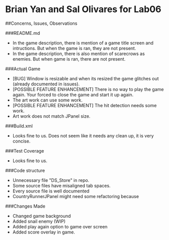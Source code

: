 Brian Yan and Sal Olivares for Lab06
====================================

##Concerns, Issues, Observations

###README.md
- In the game description, there is mention of a game title screen and intructions. But when the game is ran, they are not present.
- In the game description, there is also mention of scarecrows as enemies. But when game is ran, there are not present.

###Actual Game
- [BUG] Window is resizable and when its resized the game glitches out (already documented in issues).
- [POSSIBLE FEATURE ENHANCEMENT] There is no way to play the game again. Your forced to close the game and start it up again.
- The art work can use some work.
- [POSSIBLE FEATURE ENHANCEMENT] The hit detection needs some work. 
- Art work does not match JPanel size.

###Build.xml
- Looks fine to us. Does not seem like it needs any clean up, it is very concise.

###Test Coverage
- Looks fine to us.

###Code structure
- Unnecessary file "DS_Store" in repo.
- Some source files have misaligned tab spaces. 
- Every source file is well documented 
- CountryRunnerJPanel might need some refactoring because

###Changes Made
- Changed game background
- Added snail enemy (WIP)
- Added play again option to game over screen
- Added score overlay in game.
